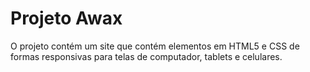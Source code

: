 # Projeto Awax
O projeto contém um site que contém elementos em HTML5 e CSS de formas responsivas para telas de computador, tablets e celulares.